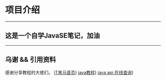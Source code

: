 # 项目介绍

---

## 这是一个自学JavaSE笔记，加油

---

## 乌谢 && 引用资料

感谢分享教程的大佬们。
[IT黑马首页](https://space.bilibili.com/37974444))
[java教程]( https://www.bilibili.com/video/BV17F411T7Ao/?spm_id_from=333.1387.favlist.content.click&vd_source=6c942b16cbc2fc956585136ac4ffc82b ))
[java api 在线查询]( https://doc.qzxdp.cn/jdk/17/zh/api/index.html))
